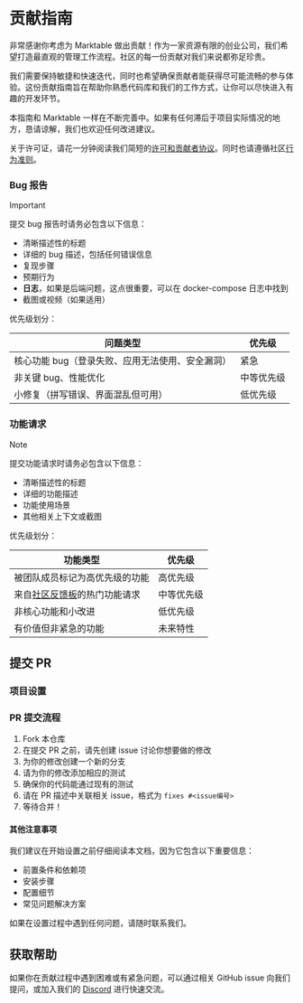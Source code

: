 # 贡献指南

非常感谢你考虑为 Marktable 做出贡献！作为一家资源有限的创业公司，我们希望打造最直观的管理工作流程。社区的每一份贡献对我们来说都弥足珍贵。

我们需要保持敏捷和快速迭代，同时也希望确保贡献者能获得尽可能流畅的参与体验。这份贡献指南旨在帮助你熟悉代码库和我们的工作方式，让你可以尽快进入有趣的开发环节。

本指南和 Marktable 一样在不断完善中。如果有任何滞后于项目实际情况的地方，恳请谅解，我们也欢迎任何改进建议。

关于许可证，请花一分钟阅读我们简短的[许可和贡献者协议](./LICENSE)。同时也请遵循社区[行为准则](https://github.com/langgenius/.github/blob/main/CODE_OF_CONDUCT.md)。


### Bug 报告

> [!IMPORTANT]
> 提交 bug 报告时请务必包含以下信息：

- 清晰描述性的标题
- 详细的 bug 描述，包括任何错误信息
- 复现步骤
- 预期行为
- **日志**，如果是后端问题，这点很重要，可以在 docker-compose 日志中找到
- 截图或视频（如果适用）

优先级划分：

| 问题类型                                           | 优先级     |
  | -------------------------------------------------- | ---------- |
| 核心功能 bug（登录失败、应用无法使用、安全漏洞） | 紧急       |
| 非关键 bug、性能优化                                | 中等优先级 |
| 小修复（拼写错误、界面混乱但可用）                  | 低优先级   |


### 功能请求

> [!NOTE]
> 提交功能请求时请务必包含以下信息：

- 清晰描述性的标题
- 详细的功能描述
- 功能使用场景
- 其他相关上下文或截图

优先级划分：

| 功能类型                                           | 优先级     |
  | -------------------------------------------------- | ---------- |
| 被团队成员标记为高优先级的功能                      | 高优先级   |
| 来自[社区反馈板](https://github.com/MarkTable-ai/Marktable/discussions/categories/feedback)的热门功能请求 | 中等优先级 |
| 非核心功能和小改进                                  | 低优先级   |
| 有价值但非紧急的功能                                | 未来特性   |

## 提交 PR

### 项目设置

### PR 提交流程

1. Fork 本仓库
2. 在提交 PR 之前，请先创建 issue 讨论你想要做的修改
3. 为你的修改创建一个新的分支
4. 请为你的修改添加相应的测试
5. 确保你的代码能通过现有的测试
6. 请在 PR 描述中关联相关 issue，格式为 `fixes #<issue编号>`
7. 等待合并！

#### 其他注意事项

我们建议在开始设置之前仔细阅读本文档，因为它包含以下重要信息：
- 前置条件和依赖项
- 安装步骤
- 配置细节
- 常见问题解决方案

如果在设置过程中遇到任何问题，请随时联系我们。

## 获取帮助

如果你在贡献过程中遇到困难或有紧急问题，可以通过相关 GitHub issue 向我们提问，或加入我们的 [Discord](https://discord.gg/8Tpq4AcN9c) 进行快速交流。